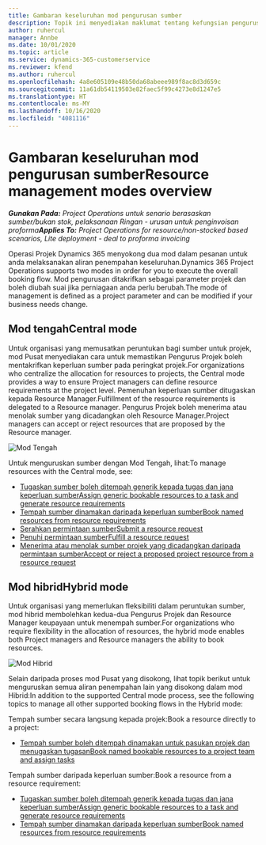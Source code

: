```yaml
---
title: Gambaran keseluruhan mod pengurusan sumber
description: Topik ini menyediakan maklumat tentang kefungsian pengurusan Sumber dalam Operasi Projek Dynamics 365.
author: ruhercul
manager: Annbe
ms.date: 10/01/2020
ms.topic: article
ms.service: dynamics-365-customerservice
ms.reviewer: kfend
ms.author: ruhercul
ms.openlocfilehash: 4a8e605109e48b50da68abeee989f8ac8d3d659c
ms.sourcegitcommit: 11a61db54119503e82faec5f99c4273e8d1247e5
ms.translationtype: HT
ms.contentlocale: ms-MY
ms.lasthandoff: 10/16/2020
ms.locfileid: "4081116"
---
```

# <a name="resource-management-modes-overview"></a><span data-ttu-id="ad3b0-103">Gambaran keseluruhan mod pengurusan sumber</span><span class="sxs-lookup"><span data-stu-id="ad3b0-103">Resource management modes overview</span></span>

<span data-ttu-id="ad3b0-104">_**Gunakan Pada:** Project Operations untuk senario berasaskan sumber/bukan stok, pelaksanaan Ringan - urusan untuk penginvoisan proforma_</span><span class="sxs-lookup"><span data-stu-id="ad3b0-104">_**Applies To:** Project Operations for resource/non-stocked based scenarios, Lite deployment - deal to proforma invoicing_</span></span>


<span data-ttu-id="ad3b0-105">Operasi Projek Dynamics 365 menyokong dua mod dalam pesanan untuk anda melaksanakan aliran penempahan keseluruhan.</span><span class="sxs-lookup"><span data-stu-id="ad3b0-105">Dynamics 365 Project Operations supports two modes in order for you to execute the overall booking flow.</span></span> <span data-ttu-id="ad3b0-106">Mod pengurusan ditakrifkan sebagai parameter projek dan boleh diubah suai jika perniagaan anda perlu berubah.</span><span class="sxs-lookup"><span data-stu-id="ad3b0-106">The mode of management is defined as a project parameter and can be modified if your business needs change.</span></span>    

## <a name="central-mode"></a><span data-ttu-id="ad3b0-107">Mod tengah</span><span class="sxs-lookup"><span data-stu-id="ad3b0-107">Central mode</span></span>
<span data-ttu-id="ad3b0-108">Untuk organisasi yang memusatkan peruntukan bagi sumber untuk projek, mod Pusat menyediakan cara untuk memastikan Pengurus Projek boleh mentakrifkan keperluan sumber pada peringkat projek.</span><span class="sxs-lookup"><span data-stu-id="ad3b0-108">For organizations who centralize the allocation for resources to projects, the Central mode provides a way to ensure Project managers can define resource requirements at the project level.</span></span> <span data-ttu-id="ad3b0-109">Pemenuhan keperluan sumber ditugaskan kepada Resource Manager.</span><span class="sxs-lookup"><span data-stu-id="ad3b0-109">Fulfillment of the resource requirements is delegated to a Resource manager.</span></span> <span data-ttu-id="ad3b0-110">Pengurus Projek boleh menerima atau menolak sumber yang dicadangkan oleh Resource Manager.</span><span class="sxs-lookup"><span data-stu-id="ad3b0-110">Project managers can accept or reject resources that are proposed by the Resource manager.</span></span>

![Mod Tengah](./media/resource-management-central.png)

<span data-ttu-id="ad3b0-112">Untuk menguruskan sumber dengan Mod Tengah, lihat:</span><span class="sxs-lookup"><span data-stu-id="ad3b0-112">To manage resources with the Central mode, see:</span></span>

- [<span data-ttu-id="ad3b0-113">Tugaskan sumber boleh ditempah generik kepada tugas dan jana keperluan sumber</span><span class="sxs-lookup"><span data-stu-id="ad3b0-113">Assign generic bookable resources to a task and generate resource requirements</span></span>](https://docs.microsoft.com/dynamics365/project-service/assign-generic-bookable-resource)
- [<span data-ttu-id="ad3b0-114">Tempah sumber dinamakan daripada keperluan sumber</span><span class="sxs-lookup"><span data-stu-id="ad3b0-114">Book named resources from resource requirements</span></span>](https://docs.microsoft.com/dynamics365/project-service/book-named-resource)
- [<span data-ttu-id="ad3b0-115">Serahkan permintaan sumber</span><span class="sxs-lookup"><span data-stu-id="ad3b0-115">Submit a resource request</span></span>](https://docs.microsoft.com/dynamics365/project-service/submit-resource-request)
- [<span data-ttu-id="ad3b0-116">Penuhi permintaan sumber</span><span class="sxs-lookup"><span data-stu-id="ad3b0-116">Fulfill a resource request</span></span>](https://docs.microsoft.com/dynamics365/project-service/resource-management-fulfill-requests)
- [<span data-ttu-id="ad3b0-117">Menerima atau menolak sumber projek yang dicadangkan daripada permintaan sumber</span><span class="sxs-lookup"><span data-stu-id="ad3b0-117">Accept or reject a proposed project resource from a resource request</span></span>](https://docs.microsoft.com/dynamics365/project-service/accept-reject-proposed-resource)

## <a name="hybrid-mode"></a><span data-ttu-id="ad3b0-118">Mod hibrid</span><span class="sxs-lookup"><span data-stu-id="ad3b0-118">Hybrid mode</span></span>
<span data-ttu-id="ad3b0-119">Untuk organisasi yang memerlukan fleksibiliti dalam peruntukan sumber, mod hibrid membolehkan kedua-dua Pengurus Projek dan Resource Manager keupayaan untuk menempah sumber.</span><span class="sxs-lookup"><span data-stu-id="ad3b0-119">For organizations who require flexibility in the allocation of resources, the hybrid mode enables both Project managers and Resource managers the ability to book resources.</span></span>

![Mod Hibrid](./media/resource-management-hybrid.png)

<span data-ttu-id="ad3b0-121">Selain daripada proses mod Pusat yang disokong, lihat topik berikut untuk menguruskan semua aliran penempahan lain yang disokong dalam mod Hibrid:</span><span class="sxs-lookup"><span data-stu-id="ad3b0-121">In addition to the supported Central mode process, see the following topics to manage all other supported booking flows in the Hybrid mode:</span></span>

<span data-ttu-id="ad3b0-122">Tempah sumber secara langsung kepada projek:</span><span class="sxs-lookup"><span data-stu-id="ad3b0-122">Book a resource directly to a project:</span></span>
- [<span data-ttu-id="ad3b0-123">Tempah sumber boleh ditempah dinamakan untuk pasukan projek dan menugaskan tugasan</span><span class="sxs-lookup"><span data-stu-id="ad3b0-123">Book named bookable resources to a project team and assign tasks</span></span>](https://docs.microsoft.com/dynamics365/project-service/assign-named-bookable-resource)

<span data-ttu-id="ad3b0-124">Tempah sumber daripada keperluan sumber:</span><span class="sxs-lookup"><span data-stu-id="ad3b0-124">Book a resource from a resource requirement:</span></span>
- [<span data-ttu-id="ad3b0-125">Tugaskan sumber boleh ditempah generik kepada tugas dan jana keperluan sumber</span><span class="sxs-lookup"><span data-stu-id="ad3b0-125">Assign generic bookable resources to a task and generate resource requirements</span></span>](https://docs.microsoft.com/dynamics365/project-service/assign-generic-bookable-resource)
- [<span data-ttu-id="ad3b0-126">Tempah sumber dinamakan daripada keperluan sumber</span><span class="sxs-lookup"><span data-stu-id="ad3b0-126">Book named resources from resource requirements</span></span>](https://docs.microsoft.com/dynamics365/project-service/book-named-resource)
